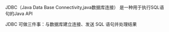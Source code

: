 

JDBC（Java Data Base Connectivity,java数据库连接）
是一种用于执行SQL语句的Java API


JDBC 可做三件事：与数据库建立连接、发送 SQL 语句并处理结果